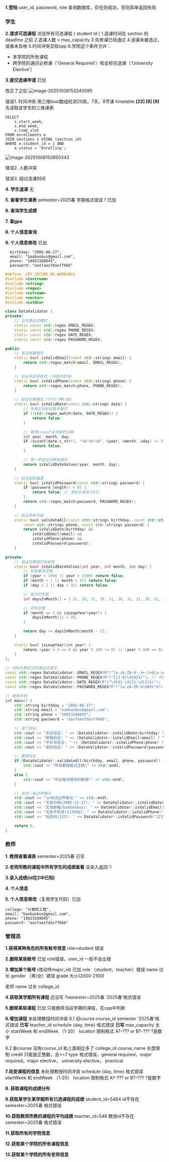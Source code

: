 **1.登陆**
user_id, password, role
查询数据库，存在则成功，否则简单返回失败

### 学生

**2.请求可选课程**
浏览所有可选课程 ( student id )
1.选课时间在 section 的 deadline 之前
2.选课人数 < max_capacity
3.先修课已经通过
4.该课未被选过，或者未及格 
5.时间冲突交给cpp
6.学院这个条件允许：

- 本学院的所有课程
- 跨学院的通识必修课（'General Required'）和全校任选课（'University Elective'）

**3.提交选课申请** 已加

改正了之后
![image-20251008153240095](Z:\电子书\操作系统\mages\image-20251008153240095.png)

错误1. 时间冲突
用三维bool数组检测20周，7天，8节课 timetable **[22] [8] [9]**
先读取该学生的三维课表

```mysql
SELECT 
	s.start_week,
	s.end_week,
	s.time_slot
FROM enrollments e
JOIN sections s USING (section_id)
WHERE e.student_id = 1 AND 
	e.status = 'Enrolling';
```

![image-20251008150950343](Z:\电子书\操作系统\mages\image-20251008150950343.png)

错误2. 人数冲突

错误3. 超过选课时间

**4. 学生退课** 无

**5. 查看学生课表**
semester=2025春 学期格式错误？已加

**6. 查询学生成绩**

**7. 查gpa**

**8. 个人信息查询**

**9. 个人信息修改** 已加

```
  birthday: "2005-06-27",
  email: "baobaobus@gmail.com",
  phone: "18923108045",
  password: "aasfaasfdasff666"
```

```cpp
#define _CRT_SECURE_NO_WARNINGS
#include <iostream>
#include <string>
#include <regex>
#include <sstream>
#include <vector>
#include <cstdio>

class DataValidator {
private:
    // 正则表达式模式
    static const std::regex EMAIL_REGEX;
    static const std::regex PHONE_REGEX;
    static const std::regex DATE_REGEX;
    static const std::regex PASSWORD_REGEX;

public:
    // 验证邮箱格式
    static bool isValidEmail(const std::string& email) {
        return std::regex_match(email, EMAIL_REGEX);
    }

    // 验证手机号格式 (中国手机号)
    static bool isValidPhone(const std::string& phone) {
        return std::regex_match(phone, PHONE_REGEX);
    }

    // 验证日期格式 (YYYY-MM-DD)
    static bool isValidDate(const std::string& date) {
        // 先用正则验证基本格式
        if (!std::regex_match(date, DATE_REGEX)) {
            return false;
        }

        // 使用sscanf安全解析日期
        int year, month, day;
        if (sscanf(date.c_str(), "%d-%d-%d", &year, &month, &day) != 3) {
            return false;
        }

        // 进一步验证日期有效性
        return isValidDateValues(year, month, day);
    }

    // 验证密码强度
    static bool isValidPassword(const std::string& password) {
        if (password.length() < 8) {
            return false; // 密码长度至少8位
        }
        return std::regex_match(password, PASSWORD_REGEX);
    }

    // 验证所有字段
    static bool validateAll(const std::string& birthday, const std::string& email,
        const std::string& phone, const std::string& password) {
        return isValidDate(birthday) &&
            isValidEmail(email) &&
            isValidPhone(phone) &&
            isValidPassword(password);
    }

private:
    // 验证日期值的有效性
    static bool isValidDateValues(int year, int month, int day) {
        // 检查基本范围
        if (year < 1900 || year > 2100) return false;
        if (month < 1 || month > 12) return false;
        if (day < 1 || day > 31) return false;

        // 各月份天数
        int daysInMonth[] = { 31, 28, 31, 30, 31, 30, 31, 31, 30, 31, 30, 31 };

        // 闰年处理
        if (month == 2 && isLeapYear(year)) {
            daysInMonth[1] = 29;
        }

        return day <= daysInMonth[month - 1];
    }

    static bool isLeapYear(int year) {
        return (year % 4 == 0 && year % 100 != 0) || (year % 400 == 0);
    }
};

// 初始化静态正则表达式成员
const std::regex DataValidator::EMAIL_REGEX(R"(^[a-zA-Z0-9._%+-]+@[a-zA-Z0-9.-]+\.[a-zA-Z]{2,}$)");
const std::regex DataValidator::PHONE_REGEX(R"(^1[3-9]\d{9}$)"); // 中国手机号
const std::regex DataValidator::DATE_REGEX(R"(^\d{4}-\d{2}-\d{2}$)");
const std::regex DataValidator::PASSWORD_REGEX(R"(^[a-zA-Z0-9!@#$%^&*()_+\-=\[\]{};':"\\|,.<>\/?]{8,}$)");

// 使用示例
int main() {
    std::string birthday = "2005-06-27";
    std::string email = "baobaobus@gmail.com";
    std::string phone = "18923108045";
    std::string password = "aasfaasfdasff666";

    // 逐个验证
    std::cout << "生日验证: " << (DataValidator::isValidDate(birthday) ? "通过" : "失败") << std::endl;
    std::cout << "邮箱验证: " << (DataValidator::isValidEmail(email) ? "通过" : "失败") << std::endl;
    std::cout << "手机号验证: " << (DataValidator::isValidPhone(phone) ? "通过" : "失败") << std::endl;
    std::cout << "密码验证: " << (DataValidator::isValidPassword(password) ? "通过" : "失败") << std::endl;

    // 整体验证
    if (DataValidator::validateAll(birthday, email, phone, password)) {
        std::cout << "所有数据格式正确!" << std::endl;
    }
    else {
        std::cout << "存在格式错误的数据!" << std::endl;
    }

    // 测试一些边界情况
    std::cout << "\n测试边界情况:" << std::endl;
    std::cout << "无效日期(2005-13-27): " << DataValidator::isValidDate("2005-13-27") << std::endl;
    std::cout << "无效邮箱(baobaobus): " << DataValidator::isValidEmail("baobaobus") << std::endl;
    std::cout << "无效手机号(123456): " << DataValidator::isValidPhone("123456") << std::endl;
    std::cout << "短密码(123): " << DataValidator::isValidPassword("123") << std::endl;

    return 0;
}
```



### 教师

**1. 教授查看课表**
semester=2025春 已写

**2.老师所教的课程中所有学生的成绩查看**
没录入返回-1

**3.录入成绩(id在2中已知)**

**4. 个人信息**

**5. 个人信息修改**（复用学生代码）已加

```
college: "计算机工程",
email: "baobaobus@gmail.com",
phone: "18923108045",
password: "aasfaasfdasff666"
```

### 管理员

**1.获得某种角色的所有账号信息**
role=student 错误

**2.删除某些账号** 已加
role错误，user_id 一般不会出错

**3.增加某个账号** (改动传major_id) 已加
role （student，teacher）错误
name 过长
gender （男/女）错误
grade 大小(2000-2100)

老师 name 过长
college_id

**4.获取某学期所有课程** 还没写
?semester=2025春 ‘2025春’格式错误

**5.删除某些课程** 已加
只能删除当前学期的课程，在cpp中判断

**6.增加课程** 未处理教授时间冲突
6.1 旧course
course_id
semester ’2025春‘格式错误 **已写**
teacher_id
schedule {day, time} 格式错误 **已写**
max_capacity 太小
startWeek 和 endWeek （1-20）
location 限制格式 A?-??? or B?-??? ?是数字

6.2 新course
没有course_id
和上面相比多了
college_id
course_name 长度限制
credit 只能是正整数，且<=7
type 格式错误，general required，major required，major elective， university elective， practical

**7.改变课程的信息** 未处理教授时间冲突
schedule {day, time} 格式错误
startWeek 和 endWeek （1-20）
location 限制格式 A?-??? or B?-??? ?是数字

**8. 获取课程的成绩分布**

**9.获取某学生某学期所有已选课程的成绩**
student_id=5484 id不存在
semester=2025春 格式错误

**10.获取教师所教的课程的平均成绩**
teacher_id=546 教授id不存在
semester=2025春 格式错误

**11.获取所有的学院信息**

**12.获取某个学院的所有课程信息**

**13.获取某个学院的所有老师信息**

